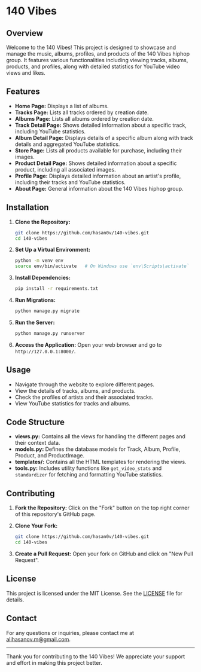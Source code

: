 # 140 Vibes 

## Overview

Welcome to the 140 Vibes! This project is designed to showcase and manage the music, albums, profiles, and products of the 140 Vibes hiphop group. It features various functionalities including viewing tracks, albums, products, and profiles, along with detailed statistics for YouTube video views and likes.

## Features

- **Home Page:** Displays a list of albums.
- **Tracks Page:** Lists all tracks ordered by creation date.
- **Albums Page:** Lists all albums ordered by creation date.
- **Track Detail Page:** Shows detailed information about a specific track, including YouTube statistics.
- **Album Detail Page:** Displays details of a specific album along with track details and aggregated YouTube statistics.
- **Store Page:** Lists all products available for purchase, including their images.
- **Product Detail Page:** Shows detailed information about a specific product, including all associated images.
- **Profile Page:** Displays detailed information about an artist's profile, including their tracks and YouTube statistics.
- **About Page:** General information about the 140 Vibes hiphop group.

## Installation

1. **Clone the Repository:**
   ```bash
   git clone https://github.com/hasan0v/140-vibes.git
   cd 140-vibes
   ```

2. **Set Up a Virtual Environment:**
   ```bash
   python -m venv env
   source env/bin/activate   # On Windows use `env\Scripts\activate`
   ```

3. **Install Dependencies:**
   ```bash
   pip install -r requirements.txt
   ```

4. **Run Migrations:**
   ```bash
   python manage.py migrate
   ```

5. **Run the Server:**
   ```bash
   python manage.py runserver
   ```

6. **Access the Application:**
   Open your web browser and go to `http://127.0.0.1:8000/`.

## Usage

- Navigate through the website to explore different pages.
- View the details of tracks, albums, and products.
- Check the profiles of artists and their associated tracks.
- View YouTube statistics for tracks and albums.

## Code Structure

- **views.py:** Contains all the views for handling the different pages and their context data.
- **models.py:** Defines the database models for Track, Album, Profile, Product, and ProductImage.
- **templates/:** Contains all the HTML templates for rendering the views.
- **tools.py:** Includes utility functions like `get_video_stats` and `standardizer` for fetching and formatting YouTube statistics.

## Contributing

1. **Fork the Repository:**
   Click on the "Fork" button on the top right corner of this repository's GitHub page.

2. **Clone Your Fork:**
   ```bash
   git clone https://github.com/hasan0v/140-vibes.git
   cd 140-vibes
   ```


3. **Create a Pull Request:**
   Open your fork on GitHub and click on "New Pull Request".

## License

This project is licensed under the MIT License. See the [LICENSE](LICENSE) file for details.

## Contact

For any questions or inquiries, please contact me at alihasanov.m@gmail.com.

---

Thank you for contributing to the 140 Vibes! We appreciate your support and effort in making this project better.
